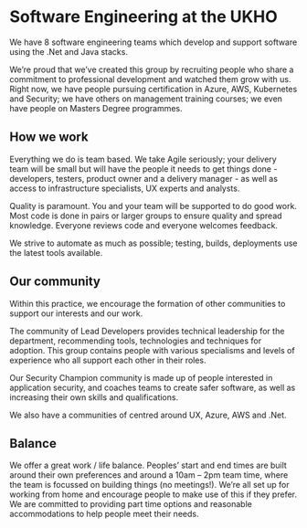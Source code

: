 # Software Engineering at the UKHO

We have 8 software engineering teams which develop and support software using the .Net and Java stacks.

We’re proud that we’ve created this group by recruiting people who share a commitment to professional development and watched them grow with us.   Right now, we have people pursuing certification in Azure, AWS, Kubernetes and Security; we have others on management training courses; we even have people on Masters Degree programmes. 

## How we work

Everything we do is team based.  We take Agile seriously; your delivery team will be small but will have the people it needs to get things done - developers, testers, product owner and a delivery manager - as well as access to infrastructure specialists, UX experts and analysts. 

Quality is paramount.  You and your team will be supported to do good work.  Most code is done in pairs or larger groups to ensure quality and spread knowledge.  Everyone reviews code and everyone welcomes feedback. 

We strive to automate as much as possible; testing, builds, deployments use the latest tools available.

## Our community

Within this practice, we encourage the formation of other communities to support our interests and our work.

The community of Lead Developers provides technical leadership for the department, recommending tools, technologies and techniques for adoption.  This group contains people with various specialisms and levels of experience who all support each other in their roles.

Our Security Champion community is made up of people interested in application security, and coaches teams to create safer software, as well as increasing their own skills and qualifications.

We also have a communities of centred around UX, Azure, AWS and .Net.

## Balance

We offer a great work / life balance.  Peoples’ start and end times are built around their own preferences and around a 10am – 2pm team time, where the team is focussed on building things (no meetings!).  We’re all set up for working from home and encourage people to make use of this if they prefer.  We are committed to providing part time options and reasonable accommodations to help people meet their needs. 
